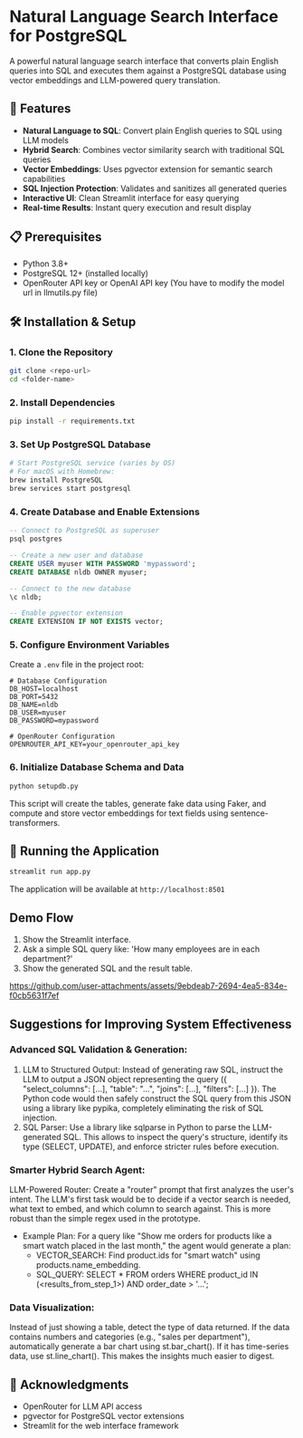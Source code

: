 # Natural Language Search Interface for PostgreSQL

A powerful natural language search interface that converts plain English queries into SQL and executes them against a PostgreSQL database using vector embeddings and LLM-powered query translation.

## 🚀 Features

- **Natural Language to SQL**: Convert plain English queries to SQL using LLM models
- **Hybrid Search**: Combines vector similarity search with traditional SQL queries
- **Vector Embeddings**: Uses pgvector extension for semantic search capabilities
- **SQL Injection Protection**: Validates and sanitizes all generated queries
- **Interactive UI**: Clean Streamlit interface for easy querying
- **Real-time Results**: Instant query execution and result display

## 📋 Prerequisites

- Python 3.8+
- PostgreSQL 12+ (installed locally)
- OpenRouter API key or OpenAI API key (You have to modify the model url in llmutils.py file)

## 🛠️ Installation & Setup

### 1. Clone the Repository

```bash
git clone <repo-url>
cd <folder-name>
```

### 2. Install Dependencies

```bash
pip install -r requirements.txt
```

### 3. Set Up PostgreSQL Database

```bash
# Start PostgreSQL service (varies by OS)
# For macOS with Homebrew:
brew install PostgreSQL
brew services start postgresql
```

### 4. Create Database and Enable Extensions

```sql
-- Connect to PostgreSQL as superuser
psql postgres

-- Create a new user and database
CREATE USER myuser WITH PASSWORD 'mypassword';
CREATE DATABASE nldb OWNER myuser;

-- Connect to the new database
\c nldb;

-- Enable pgvector extension
CREATE EXTENSION IF NOT EXISTS vector;
```

### 5. Configure Environment Variables

Create a `.env` file in the project root:

```env
# Database Configuration
DB_HOST=localhost
DB_PORT=5432
DB_NAME=nldb
DB_USER=myuser
DB_PASSWORD=mypassword

# OpenRouter Configuration
OPENROUTER_API_KEY=your_openrouter_api_key
```

### 6. Initialize Database Schema and Data

```bash
python setupdb.py
```
This script will create the tables, generate fake data using Faker, and compute and store vector embeddings for text fields using sentence-transformers.

## 🚀 Running the Application

```bash
streamlit run app.py
```

The application will be available at `http://localhost:8501`

## Demo Flow
1. Show the Streamlit interface.
2. Ask a simple SQL query like: 'How many employees are in each department?'
3. Show the generated SQL and the result table.


https://github.com/user-attachments/assets/9ebdeab7-2694-4ea5-834e-f0cb5631f7ef


## Suggestions for Improving System Effectiveness
### Advanced SQL Validation & Generation:
1. LLM to Structured Output: Instead of generating raw SQL, instruct the LLM to output a JSON object representing the query ({ "select_columns": [...], "table": "...", "joins": [...], "filters": [...] }). The Python code would then safely construct the SQL query from this JSON using a library like pypika, completely eliminating the risk of SQL injection.
2. SQL Parser: Use a library like sqlparse in Python to parse the LLM-generated SQL. This allows to inspect the query's structure, identify its type (SELECT, UPDATE), and enforce stricter rules before execution.
### Smarter Hybrid Search Agent:
LLM-Powered Router: Create a "router" prompt that first analyzes the user's intent. The LLM's first task would be to decide if a vector search is needed, what text to embed, and which column to search against. This is more robust than the simple regex used in the prototype.
- Example Plan: For a query like "Show me orders for products like a smart watch placed in the last month," the agent would generate a plan:
    - VECTOR_SEARCH: Find product.ids for "smart watch" using products.name_embedding.
    - SQL_QUERY: SELECT * FROM orders WHERE product_id IN (<results_from_step_1>) AND order_date > '...';
### Data Visualization:
Instead of just showing a table, detect the type of data returned. If the data contains numbers and categories (e.g., "sales per department"), automatically generate a bar chart using st.bar_chart(). If it has time-series data, use st.line_chart(). This makes the insights much easier to digest.


## 🙏 Acknowledgments

- OpenRouter for LLM API access
- pgvector for PostgreSQL vector extensions
- Streamlit for the web interface framework
